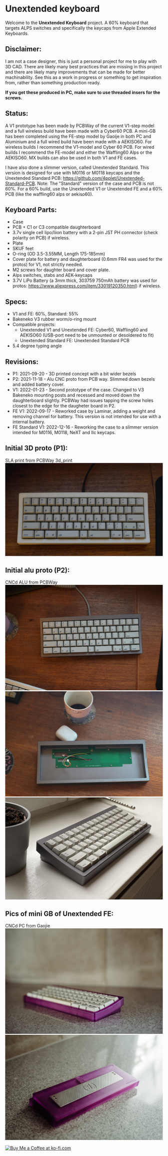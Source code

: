 
# Unextended keyboard

Welcome to the **Unextended Keyboard** project. A 60% keyboard that targets ALPS switches and specifically the keycaps from Apple Extended Keyboards.

## Disclaimer:
I am not a case designer, this is just a personal project for me to play with 3D CAD. There are likely many best practices that are missing in this project and there are likely many improvements that can be made for better machinability. See this as a work in progress or something to get inspiration from, rather than something production ready.

**If you get these produced in PC, make sure to use threaded insers for the screws.**

## Status:
A V1 prototype has been made by PCBWay of the current V1-step model and a full wireless build have been made with a Cyber60 PCB. A mini-GB has been completed using the FE-step model by Gaoije in both PC and Aluminium and a full wired build have been made with a AEKISO60. For wireless builds I recommend the V1-model and Cyber 60 PCB. For wired builds I recommend the FE-model and either the Waffling60 Alps or the AEKISO60. MX builds can also be used in both V1 and FE cases.

I have also done a slimmer version, called Unextended Standard. This version is designed for use with M0116 or M0118 keycaps and the Unextended Standard PCB: https://github.com/4pplet/Unextended-Standard-PCB. Note: The "Standard" version of the case and PCB is not 60%. For a 60% build, use the Unextended V1 or Unextended FE and a 60% PCB (like the waffling60 alps or aekiso60).

## Keyboard Parts:
- Case
- PCB + C1 or C3 compatible daughterboard
- 3.7v single cell lipo/liion battery with a 2-pin JST PH connector (check polarity on PCB) if wireless.
- Plate
- SKUF feet
- O-ring (OD 3.5-3.55MM, Length 175-185mm)
- Cover plate for battery and daughterboard (0.6mm FR4 was used for the protos) for V1, not strictly needed.
- M2 screws for daughter board and cover plate.
- Alps switches, stabs and AEK-keycaps
- 3.7V LiPo Battery (a 3mm thick, 303759 750mAh battery was used for protos: https://www.aliexpress.com/item/33019120350.html) if wireless.

## Specs:
- V1 and FE: 60%, Standard: 55%
- Bakeneko V3 rubber worm/o-ring mount
- Compatible projects: 
  - Unextended V1 and Unextended FE: Cyber60, Waffling60 and AEKISO60 (USB-port need to be unmounted or desoldered to fit)
  - Unextended Standard FE: Unextended Standard PCB
- 5.4 degree typing angle

## Revisions:
- P1: 2021-09-20 - 3D printed concept with a bit wider bezels
- P2: 2021-11-18 - Alu CNC proto from PCB way. Slimmed down bezels and added battery cover.
- V1: 2022-01-23 - Second prototype of the case. Changed to V3 Bakeneko mounting posts and recessed and moved down the daughterboard slightly. PCBWay had issues tapping the screw holes closest to the edge for the daugheter board in P2.
- FE V1: 2022-09-17 - Reworked case by Laminar, adding a weight and removing channel for battery. This version is not intended for use with a internal battery.
- FE Standard V1: 2022-12-16 - Reworking the case to a slimmer version intended for M0116, M0118, NeXT and IIc keycaps.

## Initial 3D proto (P1):
SLA print from PCBWay
3d_print
![alt text](./readme-images/3d_print.jpg "Initial proto print")

## Initial alu proto (P2):
CNCd ALU from PCBWay
![alt text](./readme-images/initial_proto_1.jpg "Initial proto CNC")
![alt text](./readme-images/initial_proto_2.jpg "Initial proto CNC")
![alt text](./readme-images/initial_proto_3.jpg "Initial proto CNC")

## Pics of mini GB of Unextended FE:
CNCd PC from Gaojie
![alt text](./readme-images/FE_PC1.jpg "Mini GB FE")
![alt text](./readme-images/FE_PC2.jpg "Mini GB FE")

<a href='https://ko-fi.com/4pplet' target='_blank'><img height='35' style='border:0px;height:46px;' src='https://az743702.vo.msecnd.net/cdn/kofi3.png?v=0' border='0' alt='Buy Me a Coffee at ko-fi.com' />
